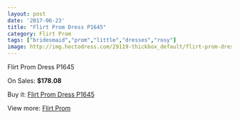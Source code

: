 ```yaml
---
layout: post
date: '2017-06-23'
title: "Flirt Prom Dress P1645"
category: Flirt Prom
tags: ["bridesmaid","prom","little","dresses","rosy"]
image: http://img.hectodress.com/29119-thickbox_default/flirt-prom-dress-p1645.jpg
---
```

Flirt Prom Dress P1645

On Sales: **$178.08**
<a href="https://www.hectodress.com/flirt-prom/13574-flirt-prom-dress-p1645.html"><amp-img layout="responsive" width="600" height="600" src="//img.hectodress.com/29119-thickbox_default/flirt-prom-dress-p1645.jpg" alt="Flirt Prom Dress P1645 0" /></a>
<a href="https://www.hectodress.com/flirt-prom/13574-flirt-prom-dress-p1645.html"><amp-img layout="responsive" width="600" height="600" src="//img.hectodress.com/29121-thickbox_default/flirt-prom-dress-p1645.jpg" alt="Flirt Prom Dress P1645 1" /></a>
<a href="https://www.hectodress.com/flirt-prom/13574-flirt-prom-dress-p1645.html"><amp-img layout="responsive" width="600" height="600" src="//img.hectodress.com/29120-thickbox_default/flirt-prom-dress-p1645.jpg" alt="Flirt Prom Dress P1645 2" /></a>

Buy it: [Flirt Prom Dress P1645](https://www.hectodress.com/flirt-prom/13574-flirt-prom-dress-p1645.html "Flirt Prom Dress P1645")

View more: [Flirt Prom](https://www.hectodress.com/223-flirt-prom "Flirt Prom")